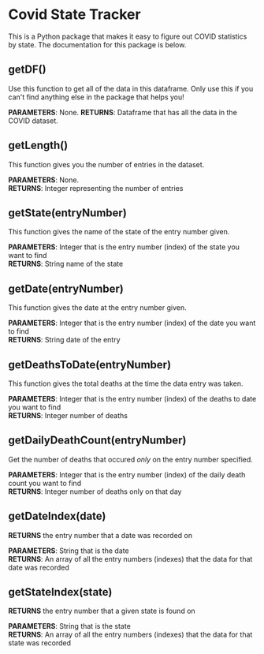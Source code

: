 # Covid State Tracker
This is a Python package that makes it easy to figure out COVID statistics by state. The documentation for this package is below.

## getDF()
Use this function to get all of the data in this dataframe. Only use this if you can't find anything else in the package that helps you!

**PARAMETERS**: None.
**RETURNS**: Dataframe that has all the data in the COVID dataset.

## getLength()
This function gives you the number of entries in the dataset.

**PARAMETERS**: None.\
**RETURNS**: Integer representing the number of entries

## getState(entryNumber)
This function gives the name of the state of the entry number given. 

**PARAMETERS**: Integer that is the entry number (index) of the state you want to find \
**RETURNS**: String name of the state

## getDate(entryNumber)
This function gives the date at the entry number given. 

**PARAMETERS**: Integer that is the entry number (index) of the date you want to find \
**RETURNS**: String date of the entry

## getDeathsToDate(entryNumber)
This function gives the total deaths at the time the data entry was taken.

**PARAMETERS**: Integer that is the entry number (index) of the deaths to date you want to find \
**RETURNS**: Integer number of deaths

## getDailyDeathCount(entryNumber)
Get the number of deaths that occured *only* on the entry number specified.

**PARAMETERS**: Integer that is the entry number (index) of the daily death count you want to find \
**RETURNS**: Integer number of deaths only on that day

## getDateIndex(date)
**RETURNS** the entry number that a date was recorded on

**PARAMETERS**: String that is the date \
**RETURNS**: An array of all the entry numbers (indexes) that the data for that date was recorded

## getStateIndex(state)
**RETURNS** the entry number that a given state is found on

**PARAMETERS**: String that is the state \
**RETURNS**: An array of all the entry numbers (indexes) that the data for that state was recorded